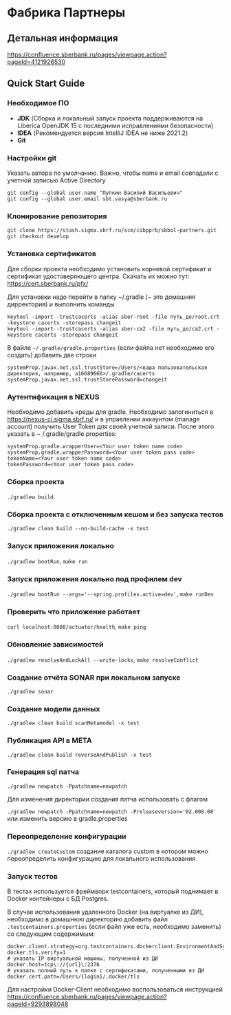 Фабрика Партнеры
======

## Детальная информация

https://confluence.sberbank.ru/pages/viewpage.action?pageId=4121926530

## Quick Start Guide

### Необходимое ПО

- **JDK** (Сборка и локальный запуск проекта поддерживаются на Liberica OpenJDK 15 с последними исправлениями
  безопасности)
- **IDEA** (Рекомендуется версия IntelliJ IDEA не ниже 2021.2)
- **Git**

### Настройки git

Указать автора по умолчанию. Важно, чтобы name и email совпадали с учетной записью Active Directory

```
git config --global user.name "Пупкин Василий Васильевич"
git config --global user.email sbt.vasya@sberbank.ru
```

### Клонирование репозитория

```
git clone https://stash.sigma.sbrf.ru/scm/cibpprb/sbbol-partners.git
git checkout develop
```

### Установка сертификатов

Для сборки проекта необходимо установить корневой сертификат и сертификат удостоверяющего центра. Скачать их можно
тут: https://cert.sberbank.ru/pfx/

Для установки надо перейти в папку ~/.gradle (~ это домашняя дирректория) и выполнить команды

```
keytool -import -trustcacerts -alias sber-root -file путь_до/root.crt -keystore cacerts -storepass changeit
keytool -import -trustcacerts -alias sber-ca2 -file путь_до/ca2.crt -keystore cacerts -storepass changeit
```

В файле `~/.gradle/gradle.properties` (если файла нет необходимо его создать) добавить две строки

```
systemProp.javax.net.ssl.trustStore=/Users/<ваша пользовательская директория, например, a16689666>/.gradle/cacerts
systemProp.javax.net.ssl.trustStorePassword=changeit
```

### Аутентификация в NEXUS

Необходимо добавить креды для gradle. Необходимо залогиниться в https://nexus-ci.sigma.sbrf.ru/ и в управлении
аккаунтом (manage account) получить User Token для своей учетной записи. После этого указать в ~
/.gradle/gradle.properties:

```
systemProp.gradle.wrapperUser=<Your user token name code>
systemProp.gradle.wrapperPassword=<Your user token pass code>
tokenName=<Your user token name code>
tokenPassword=<Your user token pass code>
```

### Сборка проекта

`./gradlew build`.

### Сборка проекта с отключенным кешом и без запуска тестов

`./gradlew clean build --no-build-cache -x test`

### Запуск приложения локально

`./gradlew bootRun`, `make run`

### Запуск приложения локально под профилем dev

`./gradlew bootRun --args='--spring.profiles.active=dev'`, `make runDev`

### Проверить что приложение работает

`curl localhost:8080/actuator/health`, `make ping`

### Обновление зависимостей

`./gradlew resolveAndLockAll --write-locks`, `make resolveConflict`

### Создание отчёта SONAR при локальном запуске

`./gradlew sonar`

### Создание модели данных

`./gradlew clean build scanMetamodel -x test`

### Публикация API в META

`./gradlew clean build reverseAndPublish -x test`

### Генерация sql патча

`./gradlew newpatch -Ppatchname=newpatch`

Для изменения директории создания патча использовать с флагом

`./gradlew newpatch -Ppatchname=newpatch -Preleaseversion='02.000.00'` или изменить версию в gradle.properties

### Переопределение конфигурации

`./gradlew createCustom` создание каталога custom в котором можно переопределить конфигурацию для локального использования

### Запуск тестов

В тестах используется фреймворк testcontainers, который поднимает в Docker контейнеры с БД Postgres.

В случае использования удаленного Docker (на виртуалке из ДИ), необходимо в домашнюю директорию добавить файл
`.testcontainers.properties` (если файл уже есть, необходимо заменить) со следующим содержимым:

```
docker.client.strategy=org.testcontainers.dockerclient.EnvironmentAndSystemPropertyClientProviderStrategy
docker.tls.verify=1
# указать IP виртуальной машины, полученной из ДИ
docker.host=tcp\://{url}\:2376
# указать полный путь к папке с сертификатами, полученными из ДИ
docker.cert.path=/Users/{login}/.docker/tls
```

Для настройки Docker-Client необходимо воспользоваться инструкцией
https://confluence.sberbank.ru/pages/viewpage.action?pageId=9293898048
